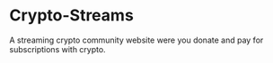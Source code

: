 # Crypto-Streams
A streaming crypto community website were you donate and pay for subscriptions with crypto.
